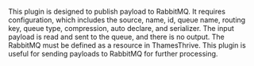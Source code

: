 This plugin is designed to publish payload to RabbitMQ. It requires configuration, which includes the source, name, id, queue name, routing key, queue type, compression, auto declare, and serializer. The input payload is read and sent to the queue, and there is no output. The RabbitMQ must be defined as a resource in ThamesThrive. This plugin is useful for sending payloads to RabbitMQ for further processing.
